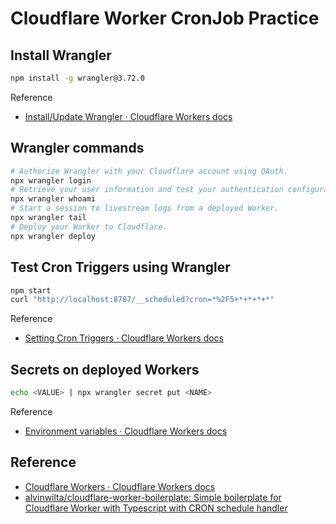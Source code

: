 # Cloudflare Worker CronJob Practice

## Install Wrangler

``` bash
npm install -g wrangler@3.72.0
```

Reference

- [Install/Update Wrangler · Cloudflare Workers docs](https://developers.cloudflare.com/workers/wrangler/install-and-update/)

## Wrangler commands

``` bash
# Authorize Wrangler with your Cloudflare account using OAuth.
npx wrangler login
# Retrieve your user information and test your authentication configuration.
npx wrangler whoami
# Start a session to livestream logs from a deployed Worker.
npx wrangler tail
# Deploy your Worker to Cloudflare.
npx wrangler deploy
```

## Test Cron Triggers using Wrangler

``` bash
npm start
curl "http://localhost:8787/__scheduled?cron=*%2F5+*+*+*+*"
```

Reference

- [Setting Cron Triggers · Cloudflare Workers docs](https://developers.cloudflare.com/workers/examples/cron-trigger/)

## Secrets on deployed Workers

``` bash
echo <VALUE> | npx wrangler secret put <NAME>
```

Reference

- [Environment variables · Cloudflare Workers docs](https://developers.cloudflare.com/workers/platform/environment-variables/)

## Reference

- [Cloudflare Workers · Cloudflare Workers docs](https://developers.cloudflare.com/workers/)
- [alvinwilta/cloudflare-worker-boilerplate: Simple boilerplate for Cloudflare Worker with Typescript with CRON schedule handler](https://github.com/alvinwilta/cloudflare-worker-boilerplate/)
